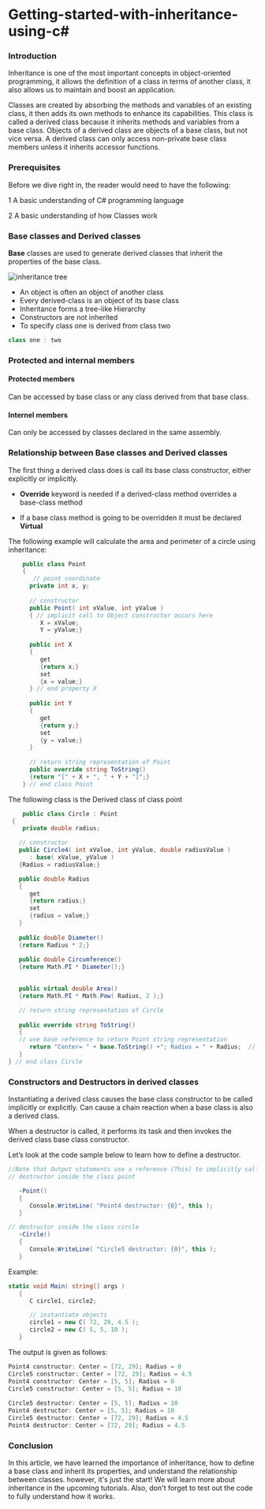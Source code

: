 # Getting-started-with-inheritance-using-c#

### Introduction

Inheritance is one of the most important concepts in object-oriented programming, it allows the definition of a class in terms of another class, it also allows us to maintain and boost an application.

Classes are created by absorbing the methods and variables of an existing class, it then adds its own methods to enhance its capabilities. This class is called a derived class because it inherits methods and variables from a base class. Objects of a derived class are objects of a base class, but not vice versa. A derived class can only access non-private base class members unless it inherits accessor functions.

### Prerequisites
Before we dive right in, the reader would need to have the following:

1 A basic understanding of C# programming language 

2 A basic understanding of how Classes work

### Base classes and Derived classes

**Base** classes are used to generate derived classes that inherit the properties of the base class.

![inheritance tree](https://raw.githubusercontent.com/mohamedgh16/Getting-started-with-inheritance-using-c-/main/tree%20of%20inheritance.png)

* An object is often an object of another class
* Every derived-class is an object of its base class
* Inheritance forms a tree-like Hierarchy
* Constructors are not inherited
* To specify class one is derived from class two
```c#
class one : two
```

### Protected and internal members

#### Protected members
Can be accessed by base class or any class derived from that base class.

#### Internel members
Can only be accessed by classes declared in the same assembly.

### Relationship between Base classes and Derived classes

The first thing a derived class does is call its base class constructor, either explicitly or implicitly.

- **Override** keyword is needed if a derived-class method overrides a base-class method

- If a base class method is going to be overridden it must be declared **Virtual**

The following example will calculate the area and perimeter of a circle using inheritance: 

```c#
    public class Point
    {
       // point coordinate
      private int x, y;
      
      // constructor
      public Point( int xValue, int yValue )
      { // implicit call to Object constructor occurs here
         X = xValue;
         Y = yValue;}
  
      public int X
      {
         get
         {return x;}
         set
         {x = value;}
      } // end property X
   
      public int Y
      {
         get
         {return y;}
         set
         {y = value;}
      } 
   
      // return string representation of Point
      public override string ToString()
      {return "[" + X + ", " + Y + "]";}
    } // end class Point
   ```
   The following class is the Derived class of class point
   ```c#
       public class Circle : Point
    {
       private double radius;
   
      // constructor
      public Circle4( int xValue, int yValue, double radiusValue )
         : base( xValue, yValue )
      {Radius = radiusValue;}
   
      public double Radius
      {
         get
         {return radius;}
         set
         {radius = value;}
      }
      
      public double Diameter()
      {return Radius * 2;}
      
      public double Circumference()
      {return Math.PI * Diameter();}
   
      
      public virtual double Area()
      {return Math.PI * Math.Pow( Radius, 2 );}
   
      // return string representation of Circle
      
      public override string ToString()
      {
      // use base reference to return Point string representation
         return "Center= " + base.ToString() +"; Radius = " + Radius;  // use property Radius 
      }
   } // end class Circle
   ```
   
  ### Constructors and Destructors in derived classes
  
   Instantiating a derived class causes the base class constructor to be called implicitly or explicitly. Can cause a chain reaction when a base class is also a derived class.
   
   
   When a destructor is called, it performs its task and then invokes the derived class base class constructor.
   
   
   Let’s look at the code sample below to learn how to define a destructor.
   
   ``` c#
   //Note that Output statements use a reference (This) to implicitly call the ToString method
   // destructor inside the class point
   
      ~Point()
      {
         Console.WriteLine( "Point4 destructor: {0}", this );
      }    
   ```
   ```c#
   // destructor inside the class circle
      ~Circle()
      {
         Console.WriteLine( "Circle5 destructor: {0}", this );
      }
   ```   
   
   Example:
   
   ```c#
   static void Main( string[] args )
      {
         C circle1, circle2;
   
         // instantiate objects
         circle1 = new C( 72, 29, 4.5 );
         circle2 = new C( 5, 5, 10 );
      }
   ```
   The output is given as follows:
   ```c#
   Point4 constructor: Center = [72, 29]; Radius = 0
Circle5 constructor: Center = [72, 29]; Radius = 4.5
Point4 constructor: Center = [5, 5]; Radius = 0
Circle5 constructor: Center = [5, 5]; Radius = 10
 
Circle5 destructor: Center = [5, 5]; Radius = 10
Point4 destructor: Center = [5, 5]; Radius = 10
Circle5 destructor: Center = [72, 29]; Radius = 4.5
Point4 destructor: Center = [72, 29]; Radius = 4.5

   ```
   
### Conclusion

In this article, we have learned the importance of inheritance, how to define a base class and inherit its properties,
and understand the relationship between classes. however, it's just the start! We will learn more about inheritance in the upcoming tutorials.
Also, don't forget to test out the code to fully understand how it works.
